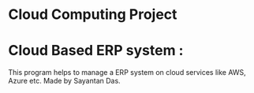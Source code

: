 # Cloud Computing Project
# Cloud Based ERP system :
This program helps to manage a ERP system on cloud services like AWS, Azure etc. 
Made by Sayantan Das. 